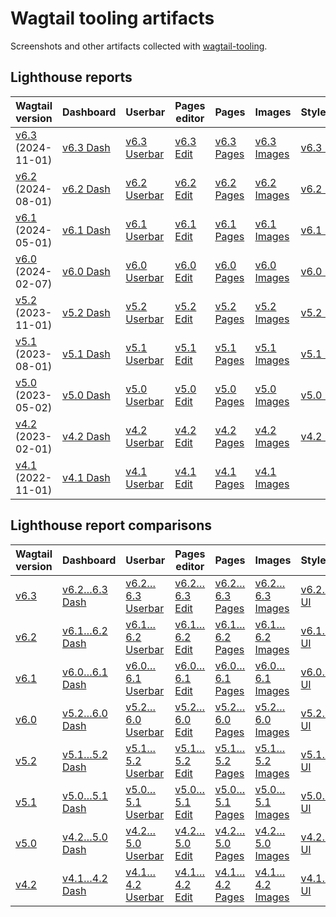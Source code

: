 # Wagtail tooling artifacts

Screenshots and other artifacts collected with [wagtail-tooling](https://github.com/thibaudcolas/wagtail-tooling).

## Lighthouse reports

| Wagtail version                                               | Dashboard                                                                                                                                                        | Userbar                                                                                                                                                                       | Pages editor                                                                                                                                                                   | Pages                                                                                                                                                                      | Images                                                                                                                                                                    | Styleguide                                                                                                                                                                |
| ------------------------------------------------------------- | ---------------------------------------------------------------------------------------------------------------------------------------------------------------- | ----------------------------------------------------------------------------------------------------------------------------------------------------------------------------- | ------------------------------------------------------------------------------------------------------------------------------------------------------------------------------ | -------------------------------------------------------------------------------------------------------------------------------------------------------------------------- | ------------------------------------------------------------------------------------------------------------------------------------------------------------------------- | ------------------------------------------------------------------------------------------------------------------------------------------------------------------------- |
| [v6.3](https://static-wagtail-v6-3.netlify.app/) (2024-11-01) | [v6.3 Dash](https://thibaudcolas.github.io/wagtail-tooling-artifacts/lighthouse-reports/static_wagtail_v6_3_netlify_app-_admin_-2024_11_12_11_22_43.report.html) | [v6.3 Userbar](https://thibaudcolas.github.io/wagtail-tooling-artifacts/lighthouse-reports/static_wagtail_v6_3_netlify_app-_blog_wild_yeast_-2024_11_12_11_23_36.report.html) | [v6.3 Edit](https://thibaudcolas.github.io/wagtail-tooling-artifacts/lighthouse-reports/static_wagtail_v6_3_netlify_app-_admin_pages_81_edit_-2024_11_12_11_24_25.report.html) | [v6.3 Pages](https://thibaudcolas.github.io/wagtail-tooling-artifacts/lighthouse-reports/static_wagtail_v6_3_netlify_app-_admin_pages_80_-2024_11_12_11_25_44.report.html) | [v6.3 Images](https://thibaudcolas.github.io/wagtail-tooling-artifacts/lighthouse-reports/static_wagtail_v6_3_netlify_app-_admin_images_-2024_11_12_11_26_35.report.html) | [v6.3 UI](https://thibaudcolas.github.io/wagtail-tooling-artifacts/lighthouse-reports/static_wagtail_v6_3_netlify_app-_admin_styleguide_-2024_11_12_11_27_27.report.html) |
| [v6.2](https://static-wagtail-v6-2.netlify.app/) (2024-08-01) | [v6.2 Dash](https://thibaudcolas.github.io/wagtail-tooling-artifacts/lighthouse-reports/static_wagtail_v6_2_netlify_app-_admin_-2024_11_12_11_12_33.report.html) | [v6.2 Userbar](https://thibaudcolas.github.io/wagtail-tooling-artifacts/lighthouse-reports/static_wagtail_v6_2_netlify_app-_blog_wild_yeast_-2024_11_12_11_13_54.report.html) | [v6.2 Edit](https://thibaudcolas.github.io/wagtail-tooling-artifacts/lighthouse-reports/static_wagtail_v6_2_netlify_app-_admin_pages_81_edit_-2024_11_12_11_14_41.report.html) | [v6.2 Pages](https://thibaudcolas.github.io/wagtail-tooling-artifacts/lighthouse-reports/static_wagtail_v6_2_netlify_app-_admin_pages_80_-2024_11_12_11_15_57.report.html) | [v6.2 Images](https://thibaudcolas.github.io/wagtail-tooling-artifacts/lighthouse-reports/static_wagtail_v6_2_netlify_app-_admin_images_-2024_11_12_11_16_50.report.html) | [v6.2 UI](https://thibaudcolas.github.io/wagtail-tooling-artifacts/lighthouse-reports/static_wagtail_v6_2_netlify_app-_admin_styleguide_-2024_11_12_11_17_45.report.html) |
| [v6.1](https://static-wagtail-v6-1.netlify.app/) (2024-05-01) | [v6.1 Dash](https://thibaudcolas.github.io/wagtail-tooling-artifacts/lighthouse-reports/static_wagtail_v6_1_netlify_app-_admin_-2024_11_12_11_03_23.report.html) | [v6.1 Userbar](https://thibaudcolas.github.io/wagtail-tooling-artifacts/lighthouse-reports/static_wagtail_v6_1_netlify_app-_blog_wild_yeast_-2024_11_12_11_04_29.report.html) | [v6.1 Edit](https://thibaudcolas.github.io/wagtail-tooling-artifacts/lighthouse-reports/static_wagtail_v6_1_netlify_app-_admin_pages_81_edit_-2024_11_12_11_05_22.report.html) | [v6.1 Pages](https://thibaudcolas.github.io/wagtail-tooling-artifacts/lighthouse-reports/static_wagtail_v6_1_netlify_app-_admin_pages_80_-2024_11_12_11_07_01.report.html) | [v6.1 Images](https://thibaudcolas.github.io/wagtail-tooling-artifacts/lighthouse-reports/static_wagtail_v6_1_netlify_app-_admin_images_-2024_11_12_11_08_11.report.html) | [v6.1 UI](https://thibaudcolas.github.io/wagtail-tooling-artifacts/lighthouse-reports/static_wagtail_v6_1_netlify_app-_admin_styleguide_-2024_11_12_11_09_40.report.html) |
| [v6.0](https://static-wagtail-v6-0.netlify.app/) (2024-02-07) | [v6.0 Dash](https://thibaudcolas.github.io/wagtail-tooling-artifacts/lighthouse-reports/static_wagtail_v6_0_netlify_app-_admin_-2024_11_12_10_40_31.report.html) | [v6.0 Userbar](https://thibaudcolas.github.io/wagtail-tooling-artifacts/lighthouse-reports/static_wagtail_v6_0_netlify_app-_blog_wild_yeast_-2024_11_12_10_41_30.report.html) | [v6.0 Edit](https://thibaudcolas.github.io/wagtail-tooling-artifacts/lighthouse-reports/static_wagtail_v6_0_netlify_app-_admin_pages_81_edit_-2024_11_12_10_42_20.report.html) | [v6.0 Pages](https://thibaudcolas.github.io/wagtail-tooling-artifacts/lighthouse-reports/static_wagtail_v6_0_netlify_app-_admin_pages_80_-2024_11_12_10_43_37.report.html) | [v6.0 Images](https://thibaudcolas.github.io/wagtail-tooling-artifacts/lighthouse-reports/static_wagtail_v6_0_netlify_app-_admin_images_-2024_11_12_10_44_33.report.html) | [v6.0 UI](https://thibaudcolas.github.io/wagtail-tooling-artifacts/lighthouse-reports/static_wagtail_v6_0_netlify_app-_admin_styleguide_-2024_11_12_10_45_28.report.html) |
| [v5.2](https://static-wagtail-v5-2.netlify.app/) (2023-11-01) | [v5.2 Dash](https://thibaudcolas.github.io/wagtail-tooling-artifacts/lighthouse-reports/static_wagtail_v5_2_netlify_app-_admin_-2024_11_12_11_37_48.report.html) | [v5.2 Userbar](https://thibaudcolas.github.io/wagtail-tooling-artifacts/lighthouse-reports/static_wagtail_v5_2_netlify_app-_blog_wild_yeast_-2024_11_12_11_38_45.report.html) | [v5.2 Edit](https://thibaudcolas.github.io/wagtail-tooling-artifacts/lighthouse-reports/static_wagtail_v5_2_netlify_app-_admin_pages_81_edit_-2024_11_12_11_39_35.report.html) | [v5.2 Pages](https://thibaudcolas.github.io/wagtail-tooling-artifacts/lighthouse-reports/static_wagtail_v5_2_netlify_app-_admin_pages_80_-2024_11_12_11_41_02.report.html) | [v5.2 Images](https://thibaudcolas.github.io/wagtail-tooling-artifacts/lighthouse-reports/static_wagtail_v5_2_netlify_app-_admin_images_-2024_11_12_11_41_55.report.html) | [v5.2 UI](https://thibaudcolas.github.io/wagtail-tooling-artifacts/lighthouse-reports/static_wagtail_v5_2_netlify_app-_admin_styleguide_-2024_11_12_11_42_50.report.html) |
| [v5.1](https://static-wagtail-v5-1.netlify.app/) (2023-08-01) | [v5.1 Dash](https://thibaudcolas.github.io/wagtail-tooling-artifacts/lighthouse-reports/static_wagtail_v5_1_netlify_app-_admin_-2024_11_12_12_09_56.report.html) | [v5.1 Userbar](https://thibaudcolas.github.io/wagtail-tooling-artifacts/lighthouse-reports/static_wagtail_v5_1_netlify_app-_blog_wild_yeast_-2024_11_12_12_10_50.report.html) | [v5.1 Edit](https://thibaudcolas.github.io/wagtail-tooling-artifacts/lighthouse-reports/static_wagtail_v5_1_netlify_app-_admin_pages_81_edit_-2024_11_12_12_11_38.report.html) | [v5.1 Pages](https://thibaudcolas.github.io/wagtail-tooling-artifacts/lighthouse-reports/static_wagtail_v5_1_netlify_app-_admin_pages_80_-2024_11_12_12_12_45.report.html) | [v5.1 Images](https://thibaudcolas.github.io/wagtail-tooling-artifacts/lighthouse-reports/static_wagtail_v5_1_netlify_app-_admin_images_-2024_11_12_12_13_34.report.html) | [v5.1 UI](https://thibaudcolas.github.io/wagtail-tooling-artifacts/lighthouse-reports/static_wagtail_v5_1_netlify_app-_admin_styleguide_-2024_11_12_12_15_02.report.html) |
| [v5.0](https://static-wagtail-v5-0.netlify.app/) (2023-05-02) | [v5.0 Dash](https://thibaudcolas.github.io/wagtail-tooling-artifacts/lighthouse-reports/static_wagtail_v5_0_netlify_app-_admin_-2024_11_12_12_16_25.report.html) | [v5.0 Userbar](https://thibaudcolas.github.io/wagtail-tooling-artifacts/lighthouse-reports/static_wagtail_v5_0_netlify_app-_blog_wild_yeast_-2024_11_12_12_17_29.report.html) | [v5.0 Edit](https://thibaudcolas.github.io/wagtail-tooling-artifacts/lighthouse-reports/static_wagtail_v5_0_netlify_app-_admin_pages_81_edit_-2024_11_12_12_18_24.report.html) | [v5.0 Pages](https://thibaudcolas.github.io/wagtail-tooling-artifacts/lighthouse-reports/static_wagtail_v5_0_netlify_app-_admin_pages_80_-2024_11_12_12_19_41.report.html) | [v5.0 Images](https://thibaudcolas.github.io/wagtail-tooling-artifacts/lighthouse-reports/static_wagtail_v5_0_netlify_app-_admin_images_-2024_11_12_12_20_40.report.html) | [v5.0 UI](https://thibaudcolas.github.io/wagtail-tooling-artifacts/lighthouse-reports/static_wagtail_v5_0_netlify_app-_admin_styleguide_-2024_11_12_12_21_39.report.html) |
| [v4.2](https://static-wagtail-v4-2.netlify.app/) (2023-02-01) | [v4.2 Dash](https://thibaudcolas.github.io/wagtail-tooling-artifacts/lighthouse-reports/static_wagtail_v4_2_netlify_app-_admin_-2024_11_12_12_23_12.report.html) | [v4.2 Userbar](https://thibaudcolas.github.io/wagtail-tooling-artifacts/lighthouse-reports/static_wagtail_v4_2_netlify_app-_blog_wild_yeast_-2024_11_12_12_24_06.report.html) | [v4.2 Edit](https://thibaudcolas.github.io/wagtail-tooling-artifacts/lighthouse-reports/static_wagtail_v4_2_netlify_app-_admin_pages_81_edit_-2024_11_12_12_24_57.report.html) | [v4.2 Pages](https://thibaudcolas.github.io/wagtail-tooling-artifacts/lighthouse-reports/static_wagtail_v4_2_netlify_app-_admin_pages_80_-2024_11_12_12_26_15.report.html) | [v4.2 Images](https://thibaudcolas.github.io/wagtail-tooling-artifacts/lighthouse-reports/static_wagtail_v4_2_netlify_app-_admin_images_-2024_11_12_12_27_05.report.html) | [v4.2 UI](https://thibaudcolas.github.io/wagtail-tooling-artifacts/lighthouse-reports/static_wagtail_v4_2_netlify_app-_admin_styleguide_-2024_11_12_12_28_03.report.html) |
| [v4.1](https://static-wagtail-v4-1.netlify.app/) (2022-11-01) | [v4.1 Dash](https://thibaudcolas.github.io/wagtail-tooling-artifacts/lighthouse-reports/static_wagtail_v4_1_netlify_app-_admin_-2024_11_12_12_29_24.report.html) | [v4.1 Userbar](https://thibaudcolas.github.io/wagtail-tooling-artifacts/lighthouse-reports/static_wagtail_v4_1_netlify_app-_blog_wild_yeast_-2024_11_12_12_30_19.report.html) | [v4.1 Edit](https://thibaudcolas.github.io/wagtail-tooling-artifacts/lighthouse-reports/static_wagtail_v4_1_netlify_app-_admin_pages_81_edit_-2024_11_12_12_31_08.report.html) | [v4.1 Pages](https://thibaudcolas.github.io/wagtail-tooling-artifacts/lighthouse-reports/static_wagtail_v4_1_netlify_app-_admin_pages_80_-2024_11_12_12_32_27.report.html) | [v4.1 Images](https://thibaudcolas.github.io/wagtail-tooling-artifacts/lighthouse-reports/static_wagtail_v4_1_netlify_app-_admin_images_-2024_11_12_12_33_19.report.html) |                                                                                                                                                                           |

## Lighthouse report comparisons

| Wagtail version                                  | Dashboard                                                                                                                                                                                                                                                                                                                                                                                                | Userbar                                                                                                                                                                                                                                                                                                                                                                                                                         | Pages editor                                                                                                                                                                                                                                                                                                                                                                                                                         | Pages                                                                                                                                                                                                                                                                                                                                                                                                                       | Images                                                                                                                                                                                                                                                                                                                                                                                                                   | Styleguide                                                                                                                                                                                                                                                                                                                                                                                                                   |
| ------------------------------------------------ | -------------------------------------------------------------------------------------------------------------------------------------------------------------------------------------------------------------------------------------------------------------------------------------------------------------------------------------------------------------------------------------------------------- | ------------------------------------------------------------------------------------------------------------------------------------------------------------------------------------------------------------------------------------------------------------------------------------------------------------------------------------------------------------------------------------------------------------------------------- | ------------------------------------------------------------------------------------------------------------------------------------------------------------------------------------------------------------------------------------------------------------------------------------------------------------------------------------------------------------------------------------------------------------------------------------ | --------------------------------------------------------------------------------------------------------------------------------------------------------------------------------------------------------------------------------------------------------------------------------------------------------------------------------------------------------------------------------------------------------------------------- | ------------------------------------------------------------------------------------------------------------------------------------------------------------------------------------------------------------------------------------------------------------------------------------------------------------------------------------------------------------------------------------------------------------------------ | ---------------------------------------------------------------------------------------------------------------------------------------------------------------------------------------------------------------------------------------------------------------------------------------------------------------------------------------------------------------------------------------------------------------------------- |
| [v6.3](https://static-wagtail-v6-3.netlify.app/) | [v6.2…6.3 Dash](https://googlechrome.github.io/lighthouse-ci/difftool/?baseReport=https://thibaudcolas.github.io/wagtail-tooling-artifacts/lighthouse-reports/static_wagtail_v6_2_netlify_app-_admin_-2024_11_12_11_12_33.report.json&compareReport=https://thibaudcolas.github.io/wagtail-tooling-artifacts/lighthouse-reports/static_wagtail_v6_3_netlify_app-_admin_-2024_11_12_11_22_43.report.json) | [v6.2…6.3 Userbar](https://googlechrome.github.io/lighthouse-ci/difftool/?baseReport=https://thibaudcolas.github.io/wagtail-tooling-artifacts/lighthouse-reports/static_wagtail_v6_2_netlify_app-_blog_wild_yeast_-2024_11_12_11_13_54.report.json&compareReport=https://thibaudcolas.github.io/wagtail-tooling-artifacts/lighthouse-reports/static_wagtail_v6_3_netlify_app-_blog_wild_yeast_-2024_11_12_11_23_36.report.json) | [v6.2…6.3 Edit](https://googlechrome.github.io/lighthouse-ci/difftool/?baseReport=https://thibaudcolas.github.io/wagtail-tooling-artifacts/lighthouse-reports/static_wagtail_v6_2_netlify_app-_admin_pages_81_edit_-2024_11_12_11_14_41.report.json&compareReport=https://thibaudcolas.github.io/wagtail-tooling-artifacts/lighthouse-reports/static_wagtail_v6_3_netlify_app-_admin_pages_81_edit_-2024_11_12_11_24_25.report.json) | [v6.2…6.3 Pages](https://googlechrome.github.io/lighthouse-ci/difftool/?baseReport=https://thibaudcolas.github.io/wagtail-tooling-artifacts/lighthouse-reports/static_wagtail_v6_2_netlify_app-_admin_pages_80_-2024_11_12_11_15_57.report.json&compareReport=https://thibaudcolas.github.io/wagtail-tooling-artifacts/lighthouse-reports/static_wagtail_v6_3_netlify_app-_admin_pages_80_-2024_11_12_11_25_44.report.json) | [v6.2…6.3 Images](https://googlechrome.github.io/lighthouse-ci/difftool/?baseReport=https://thibaudcolas.github.io/wagtail-tooling-artifacts/lighthouse-reports/static_wagtail_v6_2_netlify_app-_admin_images_-2024_11_12_11_16_50.report.json&compareReport=https://thibaudcolas.github.io/wagtail-tooling-artifacts/lighthouse-reports/static_wagtail_v6_3_netlify_app-_admin_images_-2024_11_12_11_26_35.report.json) | [v6.2…6.3 UI](https://googlechrome.github.io/lighthouse-ci/difftool/?baseReport=https://thibaudcolas.github.io/wagtail-tooling-artifacts/lighthouse-reports/static_wagtail_v6_2_netlify_app-_admin_styleguide_-2024_11_12_11_17_45.report.json&compareReport=https://thibaudcolas.github.io/wagtail-tooling-artifacts/lighthouse-reports/static_wagtail_v6_3_netlify_app-_admin_styleguide_-2024_11_12_11_27_27.report.json) |
| [v6.2](https://static-wagtail-v6-2.netlify.app/) | [v6.1…6.2 Dash](https://googlechrome.github.io/lighthouse-ci/difftool/?baseReport=https://thibaudcolas.github.io/wagtail-tooling-artifacts/lighthouse-reports/static_wagtail_v6_1_netlify_app-_admin_-2024_11_12_11_03_23.report.json&compareReport=https://thibaudcolas.github.io/wagtail-tooling-artifacts/lighthouse-reports/static_wagtail_v6_2_netlify_app-_admin_-2024_11_12_11_12_33.report.json) | [v6.1…6.2 Userbar](https://googlechrome.github.io/lighthouse-ci/difftool/?baseReport=https://thibaudcolas.github.io/wagtail-tooling-artifacts/lighthouse-reports/static_wagtail_v6_1_netlify_app-_blog_wild_yeast_-2024_11_12_11_04_29.report.json&compareReport=https://thibaudcolas.github.io/wagtail-tooling-artifacts/lighthouse-reports/static_wagtail_v6_2_netlify_app-_blog_wild_yeast_-2024_11_12_11_13_54.report.json) | [v6.1…6.2 Edit](https://googlechrome.github.io/lighthouse-ci/difftool/?baseReport=https://thibaudcolas.github.io/wagtail-tooling-artifacts/lighthouse-reports/static_wagtail_v6_1_netlify_app-_admin_pages_81_edit_-2024_11_12_11_05_22.report.json&compareReport=https://thibaudcolas.github.io/wagtail-tooling-artifacts/lighthouse-reports/static_wagtail_v6_2_netlify_app-_admin_pages_81_edit_-2024_11_12_11_14_41.report.json) | [v6.1…6.2 Pages](https://googlechrome.github.io/lighthouse-ci/difftool/?baseReport=https://thibaudcolas.github.io/wagtail-tooling-artifacts/lighthouse-reports/static_wagtail_v6_1_netlify_app-_admin_pages_80_-2024_11_12_11_07_01.report.json&compareReport=https://thibaudcolas.github.io/wagtail-tooling-artifacts/lighthouse-reports/static_wagtail_v6_2_netlify_app-_admin_pages_80_-2024_11_12_11_15_57.report.json) | [v6.1…6.2 Images](https://googlechrome.github.io/lighthouse-ci/difftool/?baseReport=https://thibaudcolas.github.io/wagtail-tooling-artifacts/lighthouse-reports/static_wagtail_v6_1_netlify_app-_admin_images_-2024_11_12_11_08_11.report.json&compareReport=https://thibaudcolas.github.io/wagtail-tooling-artifacts/lighthouse-reports/static_wagtail_v6_2_netlify_app-_admin_images_-2024_11_12_11_16_50.report.json) | [v6.1…6.2 UI](https://googlechrome.github.io/lighthouse-ci/difftool/?baseReport=https://thibaudcolas.github.io/wagtail-tooling-artifacts/lighthouse-reports/static_wagtail_v6_1_netlify_app-_admin_styleguide_-2024_11_12_11_09_40.report.json&compareReport=https://thibaudcolas.github.io/wagtail-tooling-artifacts/lighthouse-reports/static_wagtail_v6_2_netlify_app-_admin_styleguide_-2024_11_12_11_17_45.report.json) |
| [v6.1](https://static-wagtail-v6-1.netlify.app/) | [v6.0…6.1 Dash](https://googlechrome.github.io/lighthouse-ci/difftool/?baseReport=https://thibaudcolas.github.io/wagtail-tooling-artifacts/lighthouse-reports/static_wagtail_v6_0_netlify_app-_admin_-2024_11_12_10_40_31.report.json&compareReport=https://thibaudcolas.github.io/wagtail-tooling-artifacts/lighthouse-reports/static_wagtail_v6_1_netlify_app-_admin_-2024_11_12_11_03_23.report.json) | [v6.0…6.1 Userbar](https://googlechrome.github.io/lighthouse-ci/difftool/?baseReport=https://thibaudcolas.github.io/wagtail-tooling-artifacts/lighthouse-reports/static_wagtail_v6_0_netlify_app-_blog_wild_yeast_-2024_11_12_10_41_30.report.json&compareReport=https://thibaudcolas.github.io/wagtail-tooling-artifacts/lighthouse-reports/static_wagtail_v6_1_netlify_app-_blog_wild_yeast_-2024_11_12_11_04_29.report.json) | [v6.0…6.1 Edit](https://googlechrome.github.io/lighthouse-ci/difftool/?baseReport=https://thibaudcolas.github.io/wagtail-tooling-artifacts/lighthouse-reports/static_wagtail_v6_0_netlify_app-_admin_pages_81_edit_-2024_11_12_10_42_20.report.json&compareReport=https://thibaudcolas.github.io/wagtail-tooling-artifacts/lighthouse-reports/static_wagtail_v6_1_netlify_app-_admin_pages_81_edit_-2024_11_12_11_05_22.report.json) | [v6.0…6.1 Pages](https://googlechrome.github.io/lighthouse-ci/difftool/?baseReport=https://thibaudcolas.github.io/wagtail-tooling-artifacts/lighthouse-reports/static_wagtail_v6_0_netlify_app-_admin_pages_80_-2024_11_12_10_43_37.report.json&compareReport=https://thibaudcolas.github.io/wagtail-tooling-artifacts/lighthouse-reports/static_wagtail_v6_1_netlify_app-_admin_pages_80_-2024_11_12_11_07_01.report.json) | [v6.0…6.1 Images](https://googlechrome.github.io/lighthouse-ci/difftool/?baseReport=https://thibaudcolas.github.io/wagtail-tooling-artifacts/lighthouse-reports/static_wagtail_v6_0_netlify_app-_admin_images_-2024_11_12_10_44_33.report.json&compareReport=https://thibaudcolas.github.io/wagtail-tooling-artifacts/lighthouse-reports/static_wagtail_v6_1_netlify_app-_admin_images_-2024_11_12_11_08_11.report.json) | [v6.0…6.1 UI](https://googlechrome.github.io/lighthouse-ci/difftool/?baseReport=https://thibaudcolas.github.io/wagtail-tooling-artifacts/lighthouse-reports/static_wagtail_v6_0_netlify_app-_admin_styleguide_-2024_11_12_10_45_28.report.json&compareReport=https://thibaudcolas.github.io/wagtail-tooling-artifacts/lighthouse-reports/static_wagtail_v6_1_netlify_app-_admin_styleguide_-2024_11_12_11_09_40.report.json) |
| [v6.0](https://static-wagtail-v6-0.netlify.app/) | [v5.2…6.0 Dash](https://googlechrome.github.io/lighthouse-ci/difftool/?baseReport=https://thibaudcolas.github.io/wagtail-tooling-artifacts/lighthouse-reports/static_wagtail_v5_2_netlify_app-_admin_-2024_11_12_11_37_48.report.json&compareReport=https://thibaudcolas.github.io/wagtail-tooling-artifacts/lighthouse-reports/static_wagtail_v6_0_netlify_app-_admin_-2024_11_12_10_40_31.report.json) | [v5.2…6.0 Userbar](https://googlechrome.github.io/lighthouse-ci/difftool/?baseReport=https://thibaudcolas.github.io/wagtail-tooling-artifacts/lighthouse-reports/static_wagtail_v5_2_netlify_app-_blog_wild_yeast_-2024_11_12_11_38_45.report.json&compareReport=https://thibaudcolas.github.io/wagtail-tooling-artifacts/lighthouse-reports/static_wagtail_v6_0_netlify_app-_blog_wild_yeast_-2024_11_12_10_41_30.report.json) | [v5.2…6.0 Edit](https://googlechrome.github.io/lighthouse-ci/difftool/?baseReport=https://thibaudcolas.github.io/wagtail-tooling-artifacts/lighthouse-reports/static_wagtail_v5_2_netlify_app-_admin_pages_81_edit_-2024_11_12_11_39_35.report.json&compareReport=https://thibaudcolas.github.io/wagtail-tooling-artifacts/lighthouse-reports/static_wagtail_v6_0_netlify_app-_admin_pages_81_edit_-2024_11_12_10_42_20.report.json) | [v5.2…6.0 Pages](https://googlechrome.github.io/lighthouse-ci/difftool/?baseReport=https://thibaudcolas.github.io/wagtail-tooling-artifacts/lighthouse-reports/static_wagtail_v5_2_netlify_app-_admin_pages_80_-2024_11_12_11_41_02.report.json&compareReport=https://thibaudcolas.github.io/wagtail-tooling-artifacts/lighthouse-reports/static_wagtail_v6_0_netlify_app-_admin_pages_80_-2024_11_12_10_43_37.report.json) | [v5.2…6.0 Images](https://googlechrome.github.io/lighthouse-ci/difftool/?baseReport=https://thibaudcolas.github.io/wagtail-tooling-artifacts/lighthouse-reports/static_wagtail_v5_2_netlify_app-_admin_images_-2024_11_12_11_41_55.report.json&compareReport=https://thibaudcolas.github.io/wagtail-tooling-artifacts/lighthouse-reports/static_wagtail_v6_0_netlify_app-_admin_images_-2024_11_12_10_44_33.report.json) | [v5.2…6.0 UI](https://googlechrome.github.io/lighthouse-ci/difftool/?baseReport=https://thibaudcolas.github.io/wagtail-tooling-artifacts/lighthouse-reports/static_wagtail_v5_2_netlify_app-_admin_styleguide_-2024_11_12_11_42_50.report.json&compareReport=https://thibaudcolas.github.io/wagtail-tooling-artifacts/lighthouse-reports/static_wagtail_v6_0_netlify_app-_admin_styleguide_-2024_11_12_10_45_28.report.json) |
| [v5.2](https://static-wagtail-v5-2.netlify.app/) | [v5.1…5.2 Dash](https://googlechrome.github.io/lighthouse-ci/difftool/?baseReport=https://thibaudcolas.github.io/wagtail-tooling-artifacts/lighthouse-reports/static_wagtail_v5_1_netlify_app-_admin_-2024_11_12_12_09_56.report.json&compareReport=https://thibaudcolas.github.io/wagtail-tooling-artifacts/lighthouse-reports/static_wagtail_v5_2_netlify_app-_admin_-2024_11_12_11_37_48.report.json) | [v5.1…5.2 Userbar](https://googlechrome.github.io/lighthouse-ci/difftool/?baseReport=https://thibaudcolas.github.io/wagtail-tooling-artifacts/lighthouse-reports/static_wagtail_v5_1_netlify_app-_blog_wild_yeast_-2024_11_12_12_10_50.report.json&compareReport=https://thibaudcolas.github.io/wagtail-tooling-artifacts/lighthouse-reports/static_wagtail_v5_2_netlify_app-_blog_wild_yeast_-2024_11_12_11_38_45.report.json) | [v5.1…5.2 Edit](https://googlechrome.github.io/lighthouse-ci/difftool/?baseReport=https://thibaudcolas.github.io/wagtail-tooling-artifacts/lighthouse-reports/static_wagtail_v5_1_netlify_app-_admin_pages_81_edit_-2024_11_12_12_11_38.report.json&compareReport=https://thibaudcolas.github.io/wagtail-tooling-artifacts/lighthouse-reports/static_wagtail_v5_2_netlify_app-_admin_pages_81_edit_-2024_11_12_11_39_35.report.json) | [v5.1…5.2 Pages](https://googlechrome.github.io/lighthouse-ci/difftool/?baseReport=https://thibaudcolas.github.io/wagtail-tooling-artifacts/lighthouse-reports/static_wagtail_v5_1_netlify_app-_admin_pages_80_-2024_11_12_12_12_45.report.json&compareReport=https://thibaudcolas.github.io/wagtail-tooling-artifacts/lighthouse-reports/static_wagtail_v5_2_netlify_app-_admin_pages_80_-2024_11_12_11_41_02.report.json) | [v5.1…5.2 Images](https://googlechrome.github.io/lighthouse-ci/difftool/?baseReport=https://thibaudcolas.github.io/wagtail-tooling-artifacts/lighthouse-reports/static_wagtail_v5_1_netlify_app-_admin_images_-2024_11_12_12_13_34.report.json&compareReport=https://thibaudcolas.github.io/wagtail-tooling-artifacts/lighthouse-reports/static_wagtail_v5_2_netlify_app-_admin_images_-2024_11_12_11_41_55.report.json) | [v5.1…5.2 UI](https://googlechrome.github.io/lighthouse-ci/difftool/?baseReport=https://thibaudcolas.github.io/wagtail-tooling-artifacts/lighthouse-reports/static_wagtail_v5_1_netlify_app-_admin_styleguide_-2024_11_12_12_15_02.report.json&compareReport=https://thibaudcolas.github.io/wagtail-tooling-artifacts/lighthouse-reports/static_wagtail_v5_2_netlify_app-_admin_styleguide_-2024_11_12_11_42_50.report.json) |
| [v5.1](https://static-wagtail-v5-1.netlify.app/) | [v5.0…5.1 Dash](https://googlechrome.github.io/lighthouse-ci/difftool/?baseReport=https://thibaudcolas.github.io/wagtail-tooling-artifacts/lighthouse-reports/static_wagtail_v5_0_netlify_app-_admin_-2024_11_12_12_16_25.report.json&compareReport=https://thibaudcolas.github.io/wagtail-tooling-artifacts/lighthouse-reports/static_wagtail_v5_1_netlify_app-_admin_-2024_11_12_12_09_56.report.json) | [v5.0…5.1 Userbar](https://googlechrome.github.io/lighthouse-ci/difftool/?baseReport=https://thibaudcolas.github.io/wagtail-tooling-artifacts/lighthouse-reports/static_wagtail_v5_0_netlify_app-_blog_wild_yeast_-2024_11_12_12_17_29.report.json&compareReport=https://thibaudcolas.github.io/wagtail-tooling-artifacts/lighthouse-reports/static_wagtail_v5_1_netlify_app-_blog_wild_yeast_-2024_11_12_12_10_50.report.json) | [v5.0…5.1 Edit](https://googlechrome.github.io/lighthouse-ci/difftool/?baseReport=https://thibaudcolas.github.io/wagtail-tooling-artifacts/lighthouse-reports/static_wagtail_v5_0_netlify_app-_admin_pages_81_edit_-2024_11_12_12_18_24.report.json&compareReport=https://thibaudcolas.github.io/wagtail-tooling-artifacts/lighthouse-reports/static_wagtail_v5_1_netlify_app-_admin_pages_81_edit_-2024_11_12_12_11_38.report.json) | [v5.0…5.1 Pages](https://googlechrome.github.io/lighthouse-ci/difftool/?baseReport=https://thibaudcolas.github.io/wagtail-tooling-artifacts/lighthouse-reports/static_wagtail_v5_0_netlify_app-_admin_pages_80_-2024_11_12_12_19_41.report.json&compareReport=https://thibaudcolas.github.io/wagtail-tooling-artifacts/lighthouse-reports/static_wagtail_v5_1_netlify_app-_admin_pages_80_-2024_11_12_12_12_45.report.json) | [v5.0…5.1 Images](https://googlechrome.github.io/lighthouse-ci/difftool/?baseReport=https://thibaudcolas.github.io/wagtail-tooling-artifacts/lighthouse-reports/static_wagtail_v5_0_netlify_app-_admin_images_-2024_11_12_12_20_40.report.json&compareReport=https://thibaudcolas.github.io/wagtail-tooling-artifacts/lighthouse-reports/static_wagtail_v5_1_netlify_app-_admin_images_-2024_11_12_12_13_34.report.json) | [v5.0…5.1 UI](https://googlechrome.github.io/lighthouse-ci/difftool/?baseReport=https://thibaudcolas.github.io/wagtail-tooling-artifacts/lighthouse-reports/static_wagtail_v5_0_netlify_app-_admin_styleguide_-2024_11_12_12_21_39.report.json&compareReport=https://thibaudcolas.github.io/wagtail-tooling-artifacts/lighthouse-reports/static_wagtail_v5_1_netlify_app-_admin_styleguide_-2024_11_12_12_15_02.report.json) |
| [v5.0](https://static-wagtail-v5-0.netlify.app/) | [v4.2…5.0 Dash](https://googlechrome.github.io/lighthouse-ci/difftool/?baseReport=https://thibaudcolas.github.io/wagtail-tooling-artifacts/lighthouse-reports/static_wagtail_v4_2_netlify_app-_admin_-2024_11_12_12_23_12.report.json&compareReport=https://thibaudcolas.github.io/wagtail-tooling-artifacts/lighthouse-reports/static_wagtail_v5_0_netlify_app-_admin_-2024_11_12_12_16_25.report.json) | [v4.2…5.0 Userbar](https://googlechrome.github.io/lighthouse-ci/difftool/?baseReport=https://thibaudcolas.github.io/wagtail-tooling-artifacts/lighthouse-reports/static_wagtail_v4_2_netlify_app-_blog_wild_yeast_-2024_11_12_12_24_06.report.json&compareReport=https://thibaudcolas.github.io/wagtail-tooling-artifacts/lighthouse-reports/static_wagtail_v5_0_netlify_app-_blog_wild_yeast_-2024_11_12_12_17_29.report.json) | [v4.2…5.0 Edit](https://googlechrome.github.io/lighthouse-ci/difftool/?baseReport=https://thibaudcolas.github.io/wagtail-tooling-artifacts/lighthouse-reports/static_wagtail_v4_2_netlify_app-_admin_pages_81_edit_-2024_11_12_12_24_57.report.json&compareReport=https://thibaudcolas.github.io/wagtail-tooling-artifacts/lighthouse-reports/static_wagtail_v5_0_netlify_app-_admin_pages_81_edit_-2024_11_12_12_18_24.report.json) | [v4.2…5.0 Pages](https://googlechrome.github.io/lighthouse-ci/difftool/?baseReport=https://thibaudcolas.github.io/wagtail-tooling-artifacts/lighthouse-reports/static_wagtail_v4_2_netlify_app-_admin_pages_80_-2024_11_12_12_26_15.report.json&compareReport=https://thibaudcolas.github.io/wagtail-tooling-artifacts/lighthouse-reports/static_wagtail_v5_0_netlify_app-_admin_pages_80_-2024_11_12_12_19_41.report.json) | [v4.2…5.0 Images](https://googlechrome.github.io/lighthouse-ci/difftool/?baseReport=https://thibaudcolas.github.io/wagtail-tooling-artifacts/lighthouse-reports/static_wagtail_v4_2_netlify_app-_admin_images_-2024_11_12_12_27_05.report.json&compareReport=https://thibaudcolas.github.io/wagtail-tooling-artifacts/lighthouse-reports/static_wagtail_v5_0_netlify_app-_admin_images_-2024_11_12_12_20_40.report.json) | [v4.2…5.0 UI](https://googlechrome.github.io/lighthouse-ci/difftool/?baseReport=https://thibaudcolas.github.io/wagtail-tooling-artifacts/lighthouse-reports/static_wagtail_v4_2_netlify_app-_admin_styleguide_-2024_11_12_12_28_03.report.json&compareReport=https://thibaudcolas.github.io/wagtail-tooling-artifacts/lighthouse-reports/static_wagtail_v5_0_netlify_app-_admin_styleguide_-2024_11_12_12_21_39.report.json) |
| [v4.2](https://static-wagtail-v4-2.netlify.app/) | [v4.1…4.2 Dash](https://googlechrome.github.io/lighthouse-ci/difftool/?baseReport=https://thibaudcolas.github.io/wagtail-tooling-artifacts/lighthouse-reports/static_wagtail_v4_1_netlify_app-_admin_-2024_11_12_12_29_24.report.json&compareReport=https://thibaudcolas.github.io/wagtail-tooling-artifacts/lighthouse-reports/static_wagtail_v4_2_netlify_app-_admin_-2024_11_12_12_23_12.report.json) | [v4.1…4.2 Userbar](https://googlechrome.github.io/lighthouse-ci/difftool/?baseReport=https://thibaudcolas.github.io/wagtail-tooling-artifacts/lighthouse-reports/static_wagtail_v4_1_netlify_app-_blog_wild_yeast_-2024_11_12_12_30_19.report.json&compareReport=https://thibaudcolas.github.io/wagtail-tooling-artifacts/lighthouse-reports/static_wagtail_v4_2_netlify_app-_blog_wild_yeast_-2024_11_12_12_24_06.report.json) | [v4.1…4.2 Edit](https://googlechrome.github.io/lighthouse-ci/difftool/?baseReport=https://thibaudcolas.github.io/wagtail-tooling-artifacts/lighthouse-reports/static_wagtail_v4_1_netlify_app-_admin_pages_81_edit_-2024_11_12_12_31_08.report.json&compareReport=https://thibaudcolas.github.io/wagtail-tooling-artifacts/lighthouse-reports/static_wagtail_v4_2_netlify_app-_admin_pages_81_edit_-2024_11_12_12_24_57.report.json) | [v4.1…4.2 Pages](https://googlechrome.github.io/lighthouse-ci/difftool/?baseReport=https://thibaudcolas.github.io/wagtail-tooling-artifacts/lighthouse-reports/static_wagtail_v4_1_netlify_app-_admin_pages_80_-2024_11_12_12_32_27.report.json&compareReport=https://thibaudcolas.github.io/wagtail-tooling-artifacts/lighthouse-reports/static_wagtail_v4_2_netlify_app-_admin_pages_80_-2024_11_12_12_26_15.report.json) | [v4.1…4.2 Images](https://googlechrome.github.io/lighthouse-ci/difftool/?baseReport=https://thibaudcolas.github.io/wagtail-tooling-artifacts/lighthouse-reports/static_wagtail_v4_1_netlify_app-_admin_images_-2024_11_12_12_33_19.report.json&compareReport=https://thibaudcolas.github.io/wagtail-tooling-artifacts/lighthouse-reports/static_wagtail_v4_2_netlify_app-_admin_images_-2024_11_12_12_27_05.report.json) | [v4.1…4.2 UI](https://googlechrome.github.io/lighthouse-ci/difftool/?baseReport=https://thibaudcolas.github.io/wagtail-tooling-artifacts/lighthouse-reports/static_wagtail_v4_2_netlify_app-_admin_styleguide_-2024_11_12_12_28_03.report.json&compareReport=https://thibaudcolas.github.io/wagtail-tooling-artifacts/lighthouse-reports/static_wagtail_v4_2_netlify_app-_admin_styleguide_-2024_11_12_12_28_03.report.json) |
